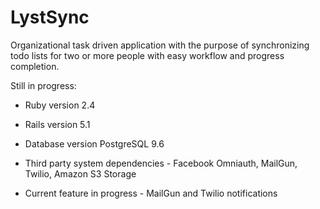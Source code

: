 # LystSync

Organizational task driven application with the purpose of synchronizing todo lists for two or more people with easy workflow and progress completion.

Still in progress:

* Ruby version 2.4

* Rails version 5.1

* Database version PostgreSQL 9.6

* Third party system dependencies - Facebook Omniauth, MailGun, Twilio, Amazon S3 Storage

* Current feature in progress - MailGun and Twilio notifications
